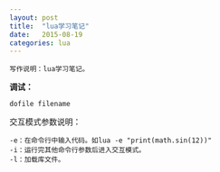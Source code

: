 ```yaml
---
layout: post
title:  "lua学习笔记"
date:   2015-08-19
categories: lua
---
```


	写作说明：lua学习笔记。

**调试：**
	
	dofile filename

交互模式参数说明：
	
	-e：在命令行中输入代码。如lua -e "print(math.sin(12))"
	-i：运行完其他命令行参数后进入交互模式。
	-l：加载库文件。
<!--more-->
